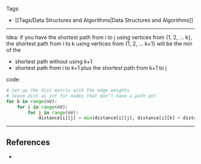 Tags:
- [[Tags/Data Structures and Algorithms|Data Structures and Algorithms]]
---

Idea:
if you have the shortest path from i to j using vertices from {1, 2, ... k},
the shortest path from i to k using vertices from {1, 2, ... k+1} will be the min of the
* shortest path without using k+1
* shortest path from i to k+1 plus the shortest path from k+1 to j

code:
```python
# set up the dist matrix with the edge weights
# leave dist as inf for nodes that don't have a path yet
for k in range(nV):
	for i in range(nV):
		for j in range(nV):
			distance[i][j] = min(distance[i][j], distance[i][k] + distance[k][j])
```

---
## References
- 